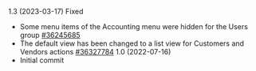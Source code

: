 1.3 (2023-03-17)
Fixed
- Some menu items of the Accounting menu were hidden for the Users group [#36245685](67c522f)
- The default view has been changed to a list view for Customers and Vendors actions [#36327784](8b4404e)
1.0 (2022-07-16)
- Initial commit
